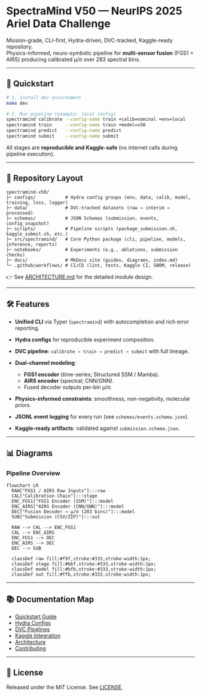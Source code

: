 # SpectraMind V50 — NeurIPS 2025 Ariel Data Challenge

Mission-grade, CLI-first, Hydra-driven, DVC-tracked, Kaggle-ready repository.  
Physics-informed, neuro-symbolic pipeline for **multi-sensor fusion** (FGS1 + AIRS) producing calibrated μ/σ over 283 spectral bins.

---

## 🚀 Quickstart

```bash
# 1. Install dev environment
make dev

# 2. Run pipeline (example: local config)
spectramind calibrate --config-name train +calib=nominal +env=local
spectramind train     --config-name train +model=v50
spectramind predict   --config-name predict
spectramind submit    --config-name submit
````

All stages are **reproducible and Kaggle-safe** (no internet calls during pipeline execution).

---

## 📂 Repository Layout

```text
spectramind-v50/
├─ configs/           # Hydra config groups (env, data, calib, model, training, loss, logger)
├─ data/              # DVC-tracked datasets (raw → interim → processed)
├─ schemas/           # JSON Schemas (submission, events, config_snapshot)
├─ scripts/           # Pipeline scripts (package_submission.sh, kaggle_submit.sh, etc.)
├─ src/spectramind/   # Core Python package (cli, pipeline, models, inference, reports)
├─ notebooks/         # Experiments (e.g., ablations, submission checks)
├─ docs/              # MkDocs site (guides, diagrams, index.md)
└─ .github/workflows/ # CI/CD (lint, tests, Kaggle CI, SBOM, release)
```

👉 See [ARCHITECTURE.md](../ARCHITECTURE.md) for the detailed module design.

---

## 🛠️ Features

* **Unified CLI** via Typer (`spectramind`) with autocompletion and rich error reporting.
* **Hydra configs** for reproducible experiment composition.
* **DVC pipeline**: `calibrate → train → predict → submit` with full lineage.
* **Dual-channel modeling**:

  * **FGS1 encoder** (time-series; Structured SSM / Mamba).
  * **AIRS encoder** (spectral; CNN/GNN).
  * Fused decoder outputs per-bin μ/σ.
* **Physics-informed constraints**: smoothness, non-negativity, molecular priors.
* **JSONL event logging** for every run (see `schemas/events.schema.json`).
* **Kaggle-ready artifacts**: validated against `submission.schema.json`.

---

## 📊 Diagrams

### Pipeline Overview

```mermaid
flowchart LR
  RAW["FGS1 / AIRS Raw Inputs"]:::raw
  CAL["Calibration Chain"]:::stage
  ENC_FGS1["FGS1 Encoder (SSM)"]:::model
  ENC_AIRS["AIRS Encoder (CNN/GNN)"]:::model
  DEC["Fusion Decoder → μ/σ (283 bins)"]:::model
  SUB["Submission (CSV/ZIP)"]:::out

  RAW --> CAL --> ENC_FGS1
  CAL --> ENC_AIRS
  ENC_FGS1 --> DEC
  ENC_AIRS --> DEC
  DEC --> SUB

  classDef raw fill:#f9f,stroke:#333,stroke-width:1px;
  classDef stage fill:#bbf,stroke:#333,stroke-width:1px;
  classDef model fill:#bfb,stroke:#333,stroke-width:1px;
  classDef out fill:#ffb,stroke:#333,stroke-width:1px;
```

---

## 📚 Documentation Map

* [Quickstart Guide](guides/quickstart.md)
* [Hydra Configs](guides/hydra.md)
* [DVC Pipelines](guides/dvc.md)
* [Kaggle Integration](guides/kaggle.md)
* [Architecture](../ARCHITECTURE.md)
* [Contributing](../CONTRIBUTING.md)

---

## 📜 License

Released under the MIT License. See [LICENSE](../LICENSE).

```
